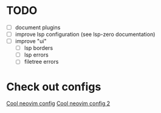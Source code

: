 # TODO

- [ ] document plugins
- [ ] improve lsp configuration (see lsp-zero documentation)
- [ ] improve "ui"
    - [ ] lsp borders
    - [ ] lsp errors
    - [ ] filetree errors

# Check out configs

[Cool neovim config](https://www.youtube.com/watch?v=2Meztidjjlg)
[Cool neovim config 2](https://www.youtube.com/watch?v=V070Zmvx9AM)

